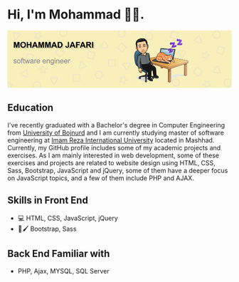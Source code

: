 # Hi, I'm Mohammad 👋🏻.

<img src="./github-banner.png" alt ="banner that says Mohammad Jafari - software engineer">

## Education
I've recently graduated with a Bachelor's degree in Computer Engineering from <a href="https://ub.ac.ir/">University of Bojnurd</a> and I am currently studying master of software engineering at <a href="https://imamreza.ac.ir/">Imam Reza International University</a> located in Mashhad. Currently, my GitHub profile includes some of my academic projects and exercises. As I am mainly interested in web development, some of these exercises and projects are related to website design using HTML, CSS, Sass, Bootstrap, JavaScript and jQuery, some of them have a deeper focus on JavaScript topics, and a few of them include PHP and AJAX.

## Skills in Front End
* 💻 HTML, CSS, JavaScript, jQuery
* 🎨🖌️ Bootstrap, Sass
## Back End Familiar with
* PHP, Ajax, MYSQL, SQL Server
